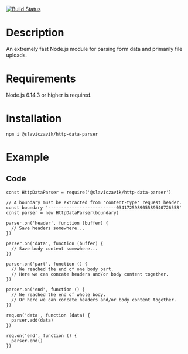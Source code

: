 [![Build Status](https://travis-ci.com/slaviczavik/http-data-parser.svg?branch=master)](https://travis-ci.com/slaviczavik/http-data-parser)

# Description
An extremely fast Node.js module for parsing form data and primarily file uploads.

# Requirements
Node.js 6.14.3 or higher is required.

# Installation
```
npm i @slaviczavik/http-data-parser
```

# Example

## Code

```JS
const HttpDataParser = require('@slaviczavik/http-data-parser')

// A boundary must be extracted from 'content-type' request header.
const boundary '--------------------------034172598905589540726558'
const parser = new HttpDataParser(boundary)

parser.on('header', function (buffer) {
  // Save headers somewhere...
})

parser.on('data', function (buffer) {
  // Save body content somewhere...
})

parser.on('part', function () {
  // We reached the end of one body part.
  // Here we can concate headers and/or body content together.
})

parser.on('end', function () {
  // We reached the end of whole body.
  // Or here we can concate headers and/or body content together.
})

req.on('data', function (data) {
  parser.add(data)
})

req.on('end', function () {
  parser.end()
})
```
